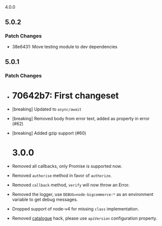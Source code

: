 4.0.0

## 5.0.2

### Patch Changes

- 38e6431: Move testing module to dev dependencies

## 5.0.1

### Patch Changes

- # 70642b7: First changeset
- [breaking] Updated to `async/await`
- [breaking] Removed body from error text, added as property in error (#62)
- [breaking] Added gzip support (#60)

  # 3.0.0

- Removed all callbacks, only Promise is supported now.
- Removed `authorise` method in favor of `authorize`.
- Removed `callback` method, `verify` will now throw an Error.
- Removed the logger, use `DEBUG=node-bigcommerce:*` as an environment variable to get debug messages.
- Dropped support of node-v4 for missing `class` implementation.
- Removed [catalogue](https://github.com/getconversio/node-bigcommerce/pull/18) hack, please use `apiVersion` configuration property.
